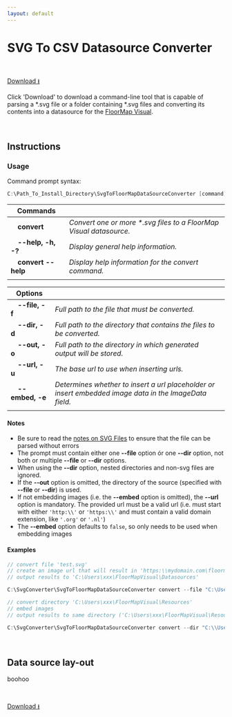 ```yaml
---
layout: default
---
```


# SVG To CSV Datasource Converter
<!--
SvgToFloorMapDataSourceConverter: C:\Users\MB\source\repos\draaijerpartners\DECManager\SvgToFloorMapDataSourceConverter\publish
-->
&nbsp;

[Download &#x2b73;](../download/SvgToFloorMapDataSourceConverter.exe)

Click 'Download' to download a command-line tool that is capable of parsing a \*.svg file or a folder containing \*.svg files and converting its contents into a datasource for the [FloorMap Visual](../floormap/floormap.md).

&nbsp;

## Instructions

### Usage

Command prompt syntax:

```c#
C:\Path_To_Install_Directory\SvgToFloorMapDataSourceConverter [command] [options]
```

|Commands||
|-|-|
|&emsp;**convert**|*Convert one or more \*.svg files to a FloorMap Visual datasource.*|
|&emsp;**--help, -h, -?**|*Display general help information.*|
|&emsp;**convert --help**|*Display help information for the convert command.*|
|||

|Options||
|-|-|
|&emsp;**--file, -f**|*Full path to the file that must be converted.*|
|&emsp;**--dir, -d**|*Full path to the directory that contains the files to be converted.*|
|&emsp;**--out, -o**|*Full path to the directory in which generated output will be stored.*|
|&emsp;**--url, -u**|*The base url to use when inserting urls.*|
|&emsp;**--embed, -e**|*Determines whether to insert a url placeholder or insert embedded image data in the ImageData field.*|
|||

#### Notes

- Be sure to read the [notes on SVG Files](../floormap/floormap.md) to ensure that the file can be parsed without errors
- The prompt must contain either one **--file** option ór one **--dir** option, not both or multiple **--file** or **--dir** options.
- When using the **--dir** option, nested directories and non-svg files are ignored.
- If the **--out** option is omitted, the directory of the source (specified with **--file** or **--dir**) is used.
- If not embedding images (i.e. the **--embed** option is omitted), the **--url** option is mandatory. The provided url must be a valid url (i.e. must start with either `'http:\\'` or `'https:\\'` and must contain a valid domain extension, like `'.org'` or `'.nl'`)
- The **--embed** option defaults to `false`, so only needs to be used when embedding images

#### Examples

```c#
// convert file 'test.svg'
// create an image url that will result in 'https:\\mydomain.com\floormap\floors\*id*.svg'
// output results to 'C:\Users\xxx\FloorMapVisual\Datasources'

C:\SvgConverter\SvgToFloorMapDataSourceConverter convert --file "C:\Users\xxx\FloorMapVisual\Resources\test.svg" --out "C:\Users\xxx\FloorMapVisual\Datasources" --url "https:\\mydomain.com\floormap\floors"

// convert directory 'C:\Users\xxx\FloorMapVisual\Resources'
// embed images
// output results to same directory ('C:\Users\xxx\FloorMapVisual\Resources')

C:\SvgConverter\SvgToFloorMapDataSourceConverter convert --dir "C:\\Users\\xxx\\FloorMapVisual\Resources" --embed
```

&nbsp;

## Data source lay-out

boohoo

&nbsp;

[Download &#x2b73;](../download/SvgToFloorMapDataSourceConverter.exe)
